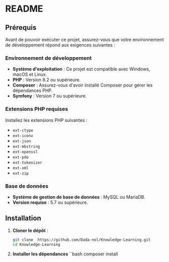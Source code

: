 # README

## Prérequis

Avant de pouvoir exécuter ce projet, assurez-vous que votre environnement de développement répond aux exigences suivantes :

### Environnement de développement

- **Système d'exploitation** : Ce projet est compatible avec Windows, macOS et Linux.
- **PHP** : Version 8.2 ou supérieure.
- **Composer** : Assurez-vous d'avoir installé Composer pour gérer les dépendances PHP.
- **Symfony** : Version 7 ou supérieure.

### Extensions PHP requises

Installez les extensions PHP suivantes :

- `ext-ctype`
- `ext-iconv`
- `ext-json`
- `ext-mbstring`
- `ext-openssl`
- `ext-pdo`
- `ext-tokenizer`
- `ext-xml`
- `ext-zip`

### Base de données

- **Système de gestion de base de données** : MySQL ou MariaDB.
- **Version requise** : 5.7 ou supérieure.


## Installation

1. **Cloner le dépôt** :
   ```bash
   git clone  https://github.com/Dada-nol/Knowledge-Learning.git
   cd Knowledge-Learning

 2. **Installer les dépendances**
    ``bash
    composer install

